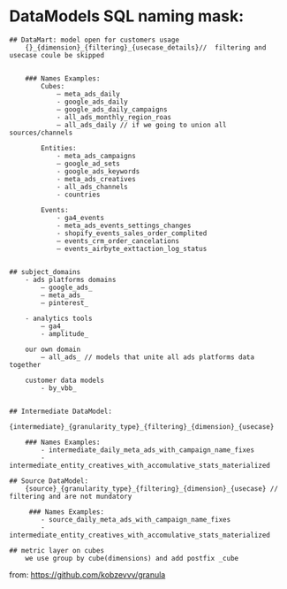 # DataModels SQL naming mask:

    ## DataMart: model open for customers usage
        {}_{dimension}_{filtering}_{usecase_details}//  filtering and usecase coule be skipped


        ### Names Examples:
            Cubes:
                — meta_ads_daily
                - google_ads_daily
                — google_ads_daily_campaigns 
                - all_ads_monthly_region_roas
                — all_ads_daily // if we going to union all sources/channels

            Entities:
                - meta_ads_campaigns
                — google_ad_sets
                - google_ads_keywords
                - meta_ads_creatives
                - all_ads_channels
                - countries

            Events:
                - ga4_events
                - meta_ads_events_settings_changes
                - shopify_events_sales_order_complited
                — events_crm_order_cancelations
                — events_airbyte_exttaction_log_status


    ## subject_domains
        - ads platforms domains
            — google_ads_
            — meta_ads_
            — pinterest_

        - analytics tools
            — ga4_
            - amplitude_

        our own domain
            — all_ads_ // models that unite all ads platforms data together

        customer data models
            - by_vbb_
        
 
    ## Intermediate DataModel: 
        {intermediate}_{granularity_type}_{filtering}_{dimension}_{usecase}

        ### Names Examples:
            - intermediate_daily_meta_ads_with_campaign_name_fixes
            - intermediate_entity_creatives_with_accomulative_stats_materialized

    ## Source DataModel: 
        {source}_{granularity_type}_{filtering}_{dimension}_{usecase} // filtering and are not mundatory
   
         ### Names Examples:
            - source_daily_meta_ads_with_campaign_name_fixes
            - intermediate_entity_creatives_with_accomulative_stats_materialized  

    ## metric layer on cubes         
        we use group by cube(dimensions) and add postfix _cube

from: https://github.com/kobzevvv/granula
